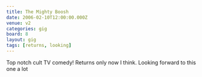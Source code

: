 ```yaml
---
title: The Mighty Boosh
date: 2006-02-10T12:00:00.000Z
venue: v2
categories: gig
board: 8
layout: gig
tags: [returns, looking]
---
```

Top notch cult TV comedy! Returns only now I think. Looking forward to this one a lot